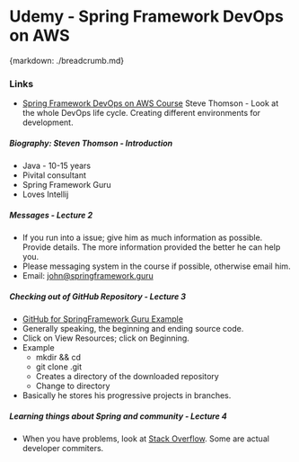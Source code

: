 # Udemy - Spring Framework DevOps on AWS
{markdown: ./breadcrumb.md}

### Links

* [Spring Framework DevOps on AWS Course](https://www.udemy.com/spring-core-devops-on-aws/learn/v4/content) 
Steve Thomson - Look at the whole DevOps life cycle. Creating different environments for development.

##### Biography: Steven Thomson - Introduction
* Java - 10-15 years
* Pivital consultant
* Spring Framework Guru
* Loves Intellij

##### Messages - Lecture 2
* If you run into a issue; give him as much information as possible. Provide details. The more information provided the better he can help you.
* Please messaging system in the course if possible, otherwise email him. 
* Email: john@springframework.guru

##### Checking out of GitHub Repository - Lecture 3
* [GitHub for SpringFramework Guru Example](https://github.com/springframeworkguru/spring-mvc/tree/jpa-many-to-many)
* Generally speaking, the beginning and ending source code.
* Click on View Resources; click on Beginning.
* Example
    * mkdir <working-dir> && cd <working-dir>
    * git clone <repository clone>.git
    * Creates a directory of the downloaded repository
    * Change to <repository clone> directory
* Basically he stores his progressive projects in branches. 

##### Learning things about Spring and community - Lecture 4
* When you have problems, look at [Stack Overflow](http://stackoverflow.com). Some are actual developer commiters.
  


     
    
    
    


   





  

